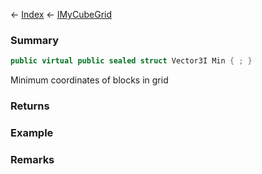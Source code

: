 ← [Index](Api-Index) ← [IMyCubeGrid](VRage.Game.ModAPI.Ingame.IMyCubeGrid)

### Summary

```csharp
public virtual public sealed struct Vector3I Min { ; }
```

Minimum coordinates of blocks in grid

### Returns

### Example

### Remarks

